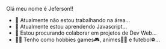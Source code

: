 Olá meu nome é Jeferson!!
- 🔭 Atualmente não estou trabalhando na área...
- 🌱 Atualmente estou aprendendo Javascript...
- 👯 Estou procurando colaborar em projetos de Dev Web...
- 💆‍♂️ Tenho como hobbies games🎮, animes🧙‍♂️ e futebol⚽...
<!---
Jeferson-GG/Jeferson-GG is a ✨ special ✨ repository because its `README.md` (this file) appears on your GitHub profile.
You can click the Preview link to take a look at your changes.
--->
